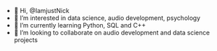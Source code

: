 - 👋 Hi, @IamjustNick
- 👀 I’m interested in data science, audio development, psychology
- 🌱 I’m currently learning Python, SQL and C++
- 💞️ I’m looking to collaborate on audio development and data science projects


<!---
IamjustNick/IamjustNick is a ✨ special ✨ repository because its `README.md` (this file) appears on your GitHub profile.
You can click the Preview link to take a look at your changes.
--->
